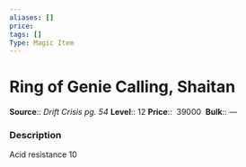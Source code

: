 ```yaml
---
aliases: []
price:  
tags: []
Type: Magic Item
---
```


# Ring of Genie Calling, Shaitan

**Source**:: _Drift Crisis pg. 54_
**Level**:: 12
**Price**::  39000 
**Bulk**:: —

### Description

Acid resistance 10
